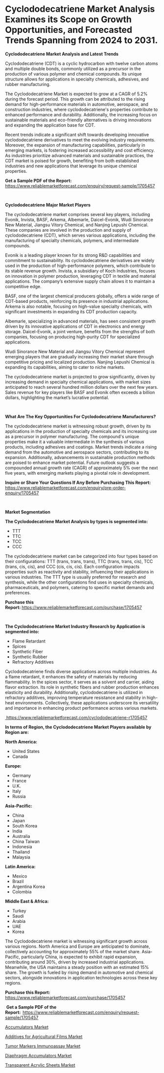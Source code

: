 <p><h1>Cyclododecatriene Market Analysis Examines its Scope on Growth Opportunities, and Forecasted Trends Spanning from 2024 to 2031.</h1></p><p><strong>Cyclododecatriene Market Analysis and Latest Trends</strong></p>
<p><p>Cyclododecatriene (CDT) is a cyclic hydrocarbon with twelve carbon atoms and multiple double bonds, commonly utilized as a precursor in the production of various polymer and chemical compounds. Its unique structure allows for applications in specialty chemicals, adhesives, and rubber manufacturing. </p><p>The Cyclododecatriene Market is expected to grow at a CAGR of 5.2% during the forecast period. This growth can be attributed to the rising demand for high-performance materials in automotive, aerospace, and construction industries, where cyclododecatriene's properties contribute to enhanced performance and durability. Additionally, the increasing focus on sustainable materials and eco-friendly alternatives is driving innovations and expanding the application base for CDT.</p><p>Recent trends indicate a significant shift towards developing innovative cyclododecatriene derivatives to meet the evolving industry requirements. Moreover, the expansion of manufacturing capabilities, particularly in emerging markets, is fostering increased accessibility and cost efficiency. As industries prioritize advanced materials and sustainable practices, the CDT market is poised for growth, benefiting from both established industries and new applications that leverage its unique chemical properties.</p></p>
<p><strong>Get a Sample PDF of the Report:&nbsp;</strong> <a href="https://www.reliablemarketforecast.com/enquiry/request-sample/1705457?utm_campaign=1134&utm_medium=2&utm_source=Github&utm_content=ia&utm_term=21102024&utm_id=cyclododecatriene">https://www.reliablemarketforecast.com/enquiry/request-sample/1705457</a></p>
<p>&nbsp;</p>
<p><strong>Cyclododecatriene Major Market Players</strong></p>
<p><p>The cyclododecatriene market comprises several key players, including Evonik, Invista, BASF, Arkema, Albemarle, Daicel-Evonik, Wudi Sinorance New Material, Jiangsu Vitory Chemical, and Nanjing Lepushi Chemical. These companies are involved in the production and supply of cyclododecatriene (CDT), which serves various applications, including the manufacturing of specialty chemicals, polymers, and intermediate compounds.</p><p>Evonik is a leading player known for its strong R&D capabilities and commitment to sustainability. Its cyclododecatriene derivatives are widely used in the production of high-performance polymers, which contribute to its stable revenue growth. Invista, a subsidiary of Koch Industries, focuses on innovation in polymer production, leveraging CDT in textile and material applications. The company’s extensive supply chain allows it to maintain a competitive edge.</p><p>BASF, one of the largest chemical producers globally, offers a wide range of CDT-based products, reinforcing its presence in industrial applications. Arkema is also notable, focusing on high-value specialty chemicals, with significant investments in expanding its CDT production capacity.</p><p>Albemarle, specializing in advanced materials, has seen consistent growth driven by its innovative applications of CDT in electronics and energy storage. Daicel-Evonik, a joint venture, benefits from the strengths of both companies, focusing on producing high-purity CDT for specialized applications.</p><p>Wudi Sinorance New Material and Jiangsu Vitory Chemical represent emerging players that are gradually increasing their market share through competitive pricing and localized production. Nanjing Lepushi Chemical is expanding its capabilities, aiming to cater to niche markets.</p><p>The cyclododecatriene market is projected to grow significantly, driven by increasing demand in specialty chemical applications, with market sizes anticipated to reach several hundred million dollars over the next few years. Sales revenue for key players like BASF and Evonik often exceeds a billion dollars, highlighting the market’s lucrative potential.</p></p>
<p>&nbsp;</p>
<p><strong>What Are The Key Opportunities For Cyclododecatriene Manufacturers?</strong></p>
<p><p>The cyclododecatriene market is witnessing robust growth, driven by its applications in the production of specialty chemicals and its increasing use as a precursor in polymer manufacturing. The compound's unique properties make it a valuable intermediate in the synthesis of various products, including adhesives and coatings. Market trends indicate a rising demand from the automotive and aerospace sectors, contributing to its expansion. Additionally, advancements in sustainable production methods are poised to enhance market potential. Future outlook suggests a compounded annual growth rate (CAGR) of approximately 5% over the next five years, with emerging markets playing a pivotal role in development.</p></p>
<p><strong>Inquire or Share Your Questions If Any Before Purchasing This Report:</strong> <a href="https://www.reliablemarketforecast.com/enquiry/pre-order-enquiry/1705457?utm_campaign=1134&utm_medium=2&utm_source=Github&utm_content=ia&utm_term=21102024&utm_id=cyclododecatriene">https://www.reliablemarketforecast.com/enquiry/pre-order-enquiry/1705457</a></p>
<p>&nbsp;</p>
<p><strong>Market Segmentation</strong></p>
<p><strong>The Cyclododecatriene Market Analysis by types is segmented into:</strong></p>
<p><ul><li>TTT</li><li>TTC</li><li>TCC</li><li>CCC</li></ul></p>
<p><p>The cyclododecatriene market can be categorized into four types based on their configurations: TTT (trans, trans, trans), TTC (trans, trans, cis), TCC (trans, cis, cis), and CCC (cis, cis, cis). Each configuration impacts properties such as reactivity and stability, influencing their applications in various industries. The TTT type is usually preferred for research and synthesis, while the other configurations find uses in specialty chemicals, pharmaceuticals, and polymers, catering to specific market demands and preferences.</p></p>
<p><strong>Purchase this Report:&nbsp;</strong><a href="https://www.reliablemarketforecast.com/purchase/1705457?utm_campaign=1134&utm_medium=2&utm_source=Github&utm_content=ia&utm_term=21102024&utm_id=cyclododecatriene">https://www.reliablemarketforecast.com/purchase/1705457</a></p>
<p>&nbsp;</p>
<p><strong>The Cyclododecatriene Market Industry Research by Application is segmented into:</strong></p>
<p><ul><li>Flame Retardant</li><li>Spices</li><li>Synthetic Fiber</li><li>Synthetic Rubber</li><li>Refractory Additives</li></ul></p>
<p><p>Cyclododecatriene finds diverse applications across multiple industries. As a flame retardant, it enhances the safety of materials by reducing flammability. In the spices sector, it serves as a solvent and carrier, aiding flavor extraction. Its role in synthetic fibers and rubber production enhances elasticity and durability. Additionally, cyclododecatriene is utilized in refractory additives, improving temperature resistance and stability in high-heat environments. Collectively, these applications underscore its versatility and importance in enhancing product performance across various markets.</p></p>
<p><a href="https://www.reliablemarketforecast.com/cyclododecatriene-r1705457?utm_campaign=1134&utm_medium=2&utm_source=Github&utm_content=ia&utm_term=21102024&utm_id=cyclododecatriene">&nbsp;https://www.reliablemarketforecast.com/cyclododecatriene-r1705457</a></p>
<p><strong>In terms of Region, the Cyclododecatriene Market Players available by Region are:</strong></p>
<p>
    <p> <strong> North America: </strong>
        <ul>
            <li>United States</li>
            <li>Canada</li>
        </ul>
        </p> 
    <p> <strong> Europe: </strong>
        <ul>
            <li>Germany</li>
            <li>France</li>
            <li>U.K.</li>
            <li>Italy</li>
            <li>Russia</li>
        </ul>
        </p> 
    <p> <strong> Asia-Pacific: </strong>
        <ul>
            <li>China</li>
            <li>Japan</li>
            <li>South Korea</li>
            <li>India</li>
            <li>Australia</li>
            <li>China Taiwan</li>
            <li>Indonesia</li>
            <li>Thailand</li>
            <li>Malaysia</li>
        </ul>
        </p> 
    <p> <strong> Latin America: </strong>
        <ul>
            <li>Mexico</li>
            <li>Brazil</li>
            <li>Argentina Korea</li>
            <li>Colombia</li>
        </ul>
        </p> 
    <p> <strong> Middle East & Africa: </strong>
        <ul>
            <li>Turkey</li>
            <li>Saudi</li>
            <li>Arabia</li>
            <li>UAE</li>
            <li>Korea</li>
        </ul>
    </p>
    </p>
<p><p>The Cyclododecatriene market is witnessing significant growth across various regions. North America and Europe are anticipated to dominate, collectively accounting for approximately 55% of the market share. Asia-Pacific, particularly China, is expected to exhibit rapid expansion, contributing around 30%, driven by increased industrial applications. Meanwhile, the USA maintains a steady position with an estimated 15% share. The growth is fueled by rising demand in automotive and chemical sectors, alongside innovations in application technologies across these key regions.</p></p>
<p><strong>Purchase this Report: </strong><a href="https://www.reliablemarketforecast.com/purchase/1705457?utm_campaign=1134&utm_medium=2&utm_source=Github&utm_content=ia&utm_term=21102024&utm_id=cyclododecatriene">https://www.reliablemarketforecast.com/purchase/1705457</a></p>
<p>&nbsp;<strong>Get a Sample PDF of the Report:&nbsp;&nbsp;</strong><a href="https://www.reliablemarketforecast.com/enquiry/request-sample/1705457?utm_campaign=1134&utm_medium=2&utm_source=Github&utm_content=ia&utm_term=21102024&utm_id=cyclododecatriene">https://www.reliablemarketforecast.com/enquiry/request-sample/1705457</a></p>
<p><strong></strong></p>
<p><p><a href="https://issuu.com/reportprime-2/docs/accumulators-market-size-2030.pptx_bd30eb76fa7786?utm_campaign=1134&utm_medium=2&utm_source=Github&utm_content=ia&utm_term=21102024&utm_id=cyclododecatriene">Accumulators Market</a></p><p><a href="https://github.com/maq4brod/Market-Research-Report-List-1/blob/main/additives-for-agricultural-films-market.md?utm_campaign=1134&utm_medium=2&utm_source=Github&utm_content=ia&utm_term=21102024&utm_id=cyclododecatriene">Additives for Agricultural Films Market</a></p><p><a href="https://www.linkedin.com/pulse/tumor-markers-immunoassay-market-emerging-trends-future-prospects-jvfrc?utm_campaign=1134&utm_medium=2&utm_source=Github&utm_content=ia&utm_term=21102024&utm_id=cyclododecatriene">Tumor Markers Immunoassay Market</a></p><p><a href="https://issuu.com/reportprime-2/docs/diaphragm-accumulators-market-size-_142116e81dd55e?utm_campaign=1134&utm_medium=2&utm_source=Github&utm_content=ia&utm_term=21102024&utm_id=cyclododecatriene">Diaphragm Accumulators Market</a></p><p><a href="https://github.com/rovj3gerson/Market-Research-Report-List-1/blob/main/transparent-acrylic-sheets-market.md?utm_campaign=1134&utm_medium=2&utm_source=Github&utm_content=ia&utm_term=21102024&utm_id=cyclododecatriene">Transparent Acrylic Sheets Market</a></p></p>